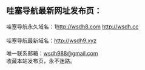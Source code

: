<div id="readme" class="Box-body readme blob js-code-block-container p-5 p-xl-6 gist-border-0">
    <article class="markdown-body entry-content container-lg" itemprop="text"><h1>哇塞导航最新网址发布页：</h1>
哇塞导航永久域名：1<a href="http://wsdh8.com" rel="nofollow">http://wsdh8.com</a> <a href="http://wsdh.cc" rel="nofollow">http://wsdh.cc</a><br><br>
哇塞导航最新域名：<a href="http://wsdh9.xyz" rel="nofollow">http://wsdh9.xyz</a><br>
<p>唯一联系邮箱：<a href="mailto:wsdh988@gmail.com">wsdh988@gmail.com</a><br>
收藏本站发布页，永不迷路。</p>
</article>
  </div>
